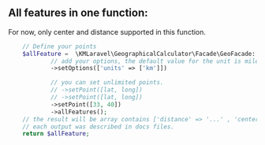 All features in one function:
----------
For now, only center and distance supported in this function.
```php
    // Define your points
    $allFeature =  \KMLaravel\GeographicalCalculator\Facade\GeoFacade::setPoint([22, 37])
            // add your options, the default value for the unit is mile.
            ->setOptions(['units' => ['km']])

            // you can set unlimited points.
            // ->setPoint([lat, long])
            // ->setPoint([lat, long])
            ->setPoint([33, 40])
            ->allFeatures();
    // the result will be array contains ['distance' => '...' , 'center' => '...']
    // each output was described in docs files.
    return $allFeature;
```

